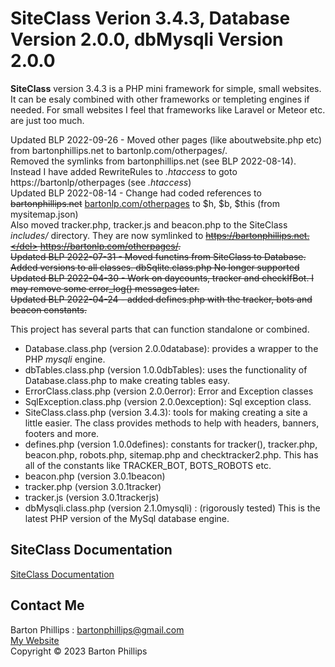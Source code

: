 # SiteClass Verion 3.4.3, Database Version 2.0.0, dbMysqli Version 2.0.0

**SiteClass** version 3.4.3 is a PHP mini framework for simple, small websites. It can be esaly combined with other frameworks or templeting engines if needed. 
For small websites I feel that frameworks like Laravel or Meteor etc. are just too much.

Updated BLP 2022-09-26 - Moved other pages (like aboutwebsite.php etc) from bartonphillips.net to bartonlp.com/otherpages/.  
Removed the symlinks from bartonphillips.net (see BLP 2022-08-14). Instead I have added RewriteRules to *.htaccess* to goto https://bartonlp/otherpages 
(see *.htaccess*)  
Updated BLP 2022-08-14 - Change had coded references to <del>bartonphillips.net</del> <ins>bartonlp.com/otherpages</ins> to $h, $b, $this (from mysitemap.json)  
Also moved tracker.php, tracker.js and beacon.php to the SiteClass *includes/* directory. They are now symlinked to <del>https://bartonphillips.net.</del> 
<ins>https://bartonlp.com/otherpages/</ins>.    
Updated BLP 2022-07-31 - Moved functins from SiteClass to Database. Added versions to all classes. dbSqlite.class.php No longer supported
Updated BLP 2022-04-30 - Work on daycounts, tracker and checkIfBot. I may remove some error_log() messages later.  
Updated BLP 2022-04-24 - added defines.php with the tracker, bots and beacon constants.

This project has several parts that can function standalone or combined.

* Database.class.php (version 2.0.0database): provides a wrapper to the PHP *mysqli* engine.
* dbTables.class.php (version 1.0.0dbTables): uses the functionality of Database.class.php to make creating tables easy.
* ErrorClass.class.php (version 2.0.0error): Error and Exception classes
* SqlException.class.php (version 2.0.0exception): Sql exception class.
* SiteClass.class.php (version 3.4.3): tools for making creating a site a little easier. The class provides methods to help with headers, banners, footers and more.
* defines.php (version 1.0.0defines): constants for tracker(), tracker.php, beacon.php, robots.php, sitemap.php and checktracker2.php. This has all of the constants 
like TRACKER_BOT, BOTS_ROBOTS etc.
* beacon.php (version 3.0.1beacon)
* tracker.php (version 3.0.1tracker)
* tracker.js (version 3.0.1trackerjs)
* dbMysqli.class.php (version 2.1.0mysqli) : (rigorously tested) This is the latest PHP version of the MySql database engine.

## SiteClass Documentation 

[SiteClass Documentation](https://bartonlp.github.io/site-class)

## Contact Me

Barton Phillips : [bartonphillips@gmail.com](mailto://bartonphillips@gmail.com)  
[My Website](http://www.bartonphillips.com)  
Copyright &copy; 2023 Barton Phillips
